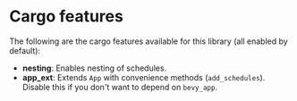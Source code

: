 # Cargo features

The following are the cargo features available for this library (all enabled by default):

- **nesting**: Enables nesting of schedules.
- **app_ext**: Extends `App` with convenience methods (`add_schedules`). Disable this if you don't want to depend on `bevy_app`.
